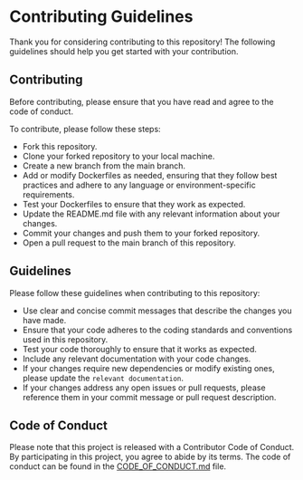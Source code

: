 # Contributing Guidelines

Thank you for considering contributing to this repository! The following guidelines should help you get started with your contribution.

## Contributing

Before contributing, please ensure that you have read and agree to the code of conduct.

To contribute, please follow these steps:

- Fork this repository.
- Clone your forked repository to your local machine.
- Create a new branch from the main branch.
- Add or modify Dockerfiles as needed, ensuring that they follow best practices and adhere to any language or environment-specific requirements.
- Test your Dockerfiles to ensure that they work as expected.
- Update the README.md file with any relevant information about your changes.
- Commit your changes and push them to your forked repository.
- Open a pull request to the main branch of this repository.

## Guidelines

Please follow these guidelines when contributing to this repository:

- Use clear and concise commit messages that describe the changes you have made.
- Ensure that your code adheres to the coding standards and conventions used in this repository.
- Test your code thoroughly to ensure that it works as expected.
- Include any relevant documentation with your code changes.
- If your changes require new dependencies or modify existing ones, please update the `relevant documentation`.
- If your changes address any open issues or pull requests, please reference them in your commit message or pull request description.

## Code of Conduct

Please note that this project is released with a Contributor Code of Conduct. By participating in this project, you agree to abide by its terms. The code of conduct can be found in the [CODE_OF_CONDUCT.md](./CODE_OF_CONDUCT.md) file.

